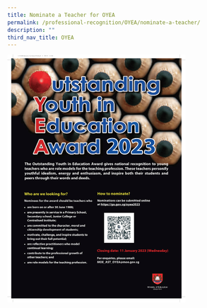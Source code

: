 ```yaml
---
title: Nominate a Teacher for OYEA
permalink: /professional-recognition/OYEA/nominate-a-teacher/
description: ""
third_nav_title: OYEA
---
```

<img src="/images/prore14.png" style="width:80%">